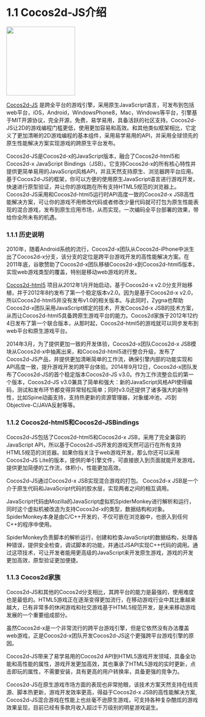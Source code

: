 # 1.1 Cocos2d-JS介绍

<img src="http://www.cocos2d-x.org/attachments/download/1508" height=180> 

[Cocos2d-JS](https://github.com/cocos2d/cocos2d-js) 是跨全平台的游戏引擎，采用原生JavaScript语言，可发布到包括web平台，iOS，Android，WindowsPhone8，Mac，Windows等平台，引擎基于MIT开源协议，完全开源，免费，易学易用，具备活跃的社区支持。Cocos2d-JS让2D的游戏编程门槛更低，使用更加容易和高效。和其他类似框架相比，它定义了更加清晰的2D游戏编程的基本组件，采用易学易用的API，并采用全球领先的原生性能解决方案实现游戏的跨原生平台发布。

Cocos2d-JS是Cocos2d-x的JavaScript版本，融合了Cocos2d-html5和Cocos2d-x JavaScript Bindings（JSB）。它支持Cocos2d-x的所有核心特性并提供更简单易用的JavaScript风格API，并且天然支持原生、浏览器跨平台应用。基于Cocos2d-JS的框架，你可以方便的使用原生JavaScript语言进行游戏开发，快速进行原型验证，并让你的游戏跑在所有支持HTML5规范的浏览器上。Cocos2d-JS采用和Cocos2d-html5运行时API高度一致的Cocos2d-x JSB高性能解决方案，可让你的游戏不用修改代码或者修改少量代码就可打包为原生性能表现的混合游戏，发布到原生应用市场，从而实现，一次编码全平台部署的效果，带给你全所未有的机遇。

 
### 1.1.1 历史说明

2010年，随着Android系统的流行，Cocos2d-x团队从Cocos2d-iPhone中派生出了Cocos2d-x分支，该分支的定位是跨平台游戏开发的高性能解决方案。在2011年底，谷歌赞助了Cocos2d-x团队移植Cocos2d-x到Cocos2d-html5版本，实现web游戏类型的覆盖，特别是移动web游戏的开发。

[Cocos2d-html5](https://github.com/cocos2d/cocos2d-html5) 项目从2012年1月开始启动，基于Cocos2d-x v2.0分支开始移植，并于2012年8约发布了第一个稳定版本v2.0。因为是基于Cocos2d-x v2.0，所以Cocos2d-html5并没有发布v1.0的相关版本。与此同时，Zygna也帮助Cocos2d-x团队采用JavaScript绑定的技术，开发Cocos2d-x JSB的技术方案，从而让Cocos2d-html5具备跨原生游戏平台的能力。Cocos2d家族于2012年12约4日发布了第一个联合版本，从那时起，Cocos2d-html5的游戏就可以同步发布到web平台和原生游戏平台。

2014年3月，为了提供更加一致的开发体验，Cocos2d-x团队Cocos2d-x JSB模块从Cocos2d-x中抽离出来，和Cocos2d-html5进行整合升级，发布了Cocos2d-JS产品，并提供更加清晰简单的工作流，确保引擎内部的功能实现和API高度一致，提升游戏开发的跨平台体验。2014年9月12日，Cocos2d-x团队发布了Cocos2d-JS的首个稳定版本Cocos2d-JS v3.0。作为工作流整合后的第一个版本，Cocos2d-JS v3.0兼具了简单和强大：新的JavaScript风格API使得编码，测试和发布环节都变得异常轻松简单；同时v3.0还提供了诸多强大的新特性，比如Spine动画支持，支持热更新的资源管理器，对象缓冲池，JS到Objective-C/JAVA反射等等。

### 1.1.2 Cocos2d-html5和Cocos2d-JSBindings
Cocos2d-JS包括了Cocos2d-html5和Cocos2d-x JSB，采用了完全兼容的JavaScript API，所以基于Cocos2d-JS开发的游戏天然可运行在所有支持HTML5规范的浏览器。如果你指关注于web游戏开发，那么你还可以采用Cocos2d-JS Lite的版本，提供的单引擎文件，可直接嵌入到页面就能开发游戏，提供更加简便的工作流，体积小，性能更加高效。

Cocos2d-JS通过Cocos2d-x JSB实现混合游戏的打包。 Cocos2d-x JSB是一个介于原生代码和JavaScript代码的胶水层，实现两者之间的相互调用。 

JavaScript代码由Mozilla的JavaScript虚拟机SpiderMonkey进行解析和运行，同时这个虚拟机被改造为支持Cocos2d-x的类型，数据结构和对象。SpiderMonkey本身是由C/C++开发的，不仅可嵌在浏览器中，也嵌入到任何C++的程序中使用。
SpiderMonkey负责脚本的解析运行，创建和检查JavaScript的数据结构，处理各种错误，提供安全检查，调试脚本的功能，并通过JSAPI实现C++代码的调用。通过这项技术，可让开发者能用更高级的JavaScript来开发原生游戏，游戏的开发更加高效，原型验证更加便捷。 

### 1.1.3 Cocos2d家族

Cocos2d-JS和其他的Cocos2d分支相比，其跨平台的能力是最强的，使用难度也是最低的。HTML5游戏正在逐渐变得更加流行，在移动游戏行业中其比重越来越大，已有非常多的休闲游戏和社交游戏基于HTML5规范开发，是未来移动游戏发展的一个重要组成部分。

虽然Cocos2d-x是一个非常流行的跨平台游戏引擎，但是它依然没有办法覆盖web游戏，正是Cocos2d-x团队开发Cocos2d-JS这个更强跨平台游戏引擎的原因。

Cocos2d-JS带来了易学易用的Cocos2d API到HTML5游戏开发领域，具备全功能和高性能的属性，游戏开发更加高效，其也秉承了HTML5游戏的实时更新，点击即玩的属性，不需要安装，具有更高的用户转换率，具备更强的竞争力。

Cocos2d-JS在原生游戏市场方面的表现也非常抢眼，该技术方案天然支持在线资源、脚本热更新，游戏开发效率更高，得益于Cocos2d-x JSB的高性能解决方案, Cocos2d-JS混合游戏在性能上也丝毫不逊原生游戏，可支持各种复杂酷炫的游戏效果呈现，目前已经有多款月收入超过千万级别的明星游戏诞生。
 						
